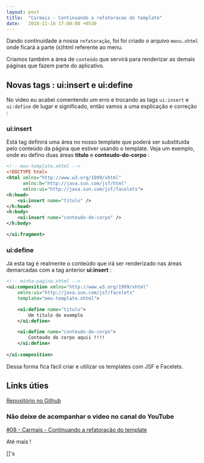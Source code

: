 ```yaml
---
layout: post
title:  "Carmais - Continuando a refatoracao do template"
date:   2018-11-16 17:00:00 +0530
---
```


Dando continuidade a nossa ```refatoração```, foi foi criado o arquivo ```menu.xhtml``` onde ficará a parte (x)html referente ao menu.

Criamos também a área de ```conteúdo``` que servirá para renderizar as demais páginas que fazem parte do aplicativo.


## Novas tags : ui:insert e ui:define

No video eu acabei comentendo um erro e trocando as tags ```ui:insert``` e ```ui:define``` de lugar e significado, então vamos a uma explicação e correção :


### ui:insert

Está tag definirá uma área no nosso template que poderá ser substituida pelo conteúdo da página que estiver usando o template. 
Veja um exemplo, onde eu defino duas áreas **titulo** e **conteudo-do-corpo** :

```xml
<!-- meu-template.xhtml -->
<!DOCTYPE html> 
<html xmlns="http://www.w3.org/1999/xhtml"
      xmlns:h="http://java.sun.com/jsf/html"
	  xmlns:ui="http://java.sun.com/jsf/facelets">
<h:head>
	<ui:insert name="titulo" />
</h:head>
<h:body>
	<ui:insert name="conteudo-do-corpo" />
</h:body>

</ui:fragment>
```


### ui:define

Já esta tag é realmente o conteúdo que irá ser renderizado nas áreas demarcadas com a tag anterior  **ui:insert** :

```xml
<!-- minha-pagina.xhtml -->
<ui:composition xmlns="http://www.w3.org/1999/xhtml"
	xmlns:ui="http://java.sun.com/jsf/facelets"
	template="meu-template.xhtml">

	<ui:define name="titulo">
		Um titulo de exemplo
	</ui:define>

	<ui:define name="conteudo-do-corpo">
		Conteudo do corpo aquii !!!!
	</ui:define>
	
</ui:composition>
```

Dessa forma fica fácil criar e utilizar os templates com JSF e Facelets.


## Links úties

[Repositório no Github](https://github.com/BSTK/carmais)

### Não deixe de acompanhar o video no canal do YouTube

[#08 - Carmais - Continuando a refatoração do template](https://youtu.be/URL-AQUI)

Até mais !

[]'s
